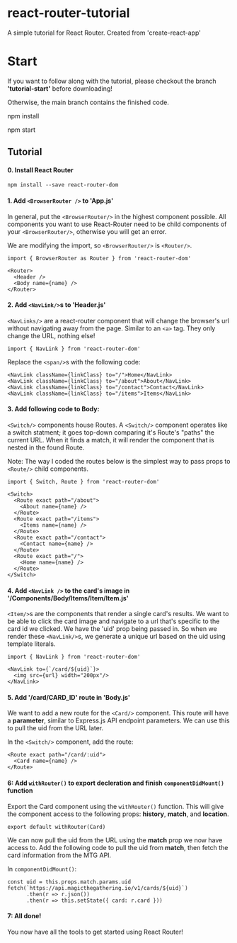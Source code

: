 # react-router-tutorial
A simple tutorial for React Router.  Created from 'create-react-app'

# Start
If you want to follow along with the tutorial, please checkout the branch **'tutorial-start'** before downloading!

Otherwise, the main branch contains the finished code.


npm install

npm start

## Tutorial

#### 0. Install React Router

```
npm install --save react-router-dom
```

#### 1. Add `<BrowserRouter />` to 'App.js'

In general, put the `<BrowserRouter/>` in the highest component possible.  All components you want to use React-Router need to be child components of your `<BrowserRouter/>`, otherwise you will get an error.

We are modifying the import, so `<BrowserRouter/>` is `<Router/>`.

```
import { BrowserRouter as Router } from 'react-router-dom'
```

```
<Router>
  <Header />
  <Body name={name} />
</Router>
```

#### 2. Add `<NavLink/>`s to 'Header.js'

`<NavLinks/>` are a react-router component that will change the browser's url without navigating away from the page.
Similar to an `<a>` tag.  They only change the URL, nothing else!
      
```
import { NavLink } from 'react-router-dom'
```

Replace the `<span/>`s with the following code:
```
<NavLink className={linkClass} to="/">Home</NavLink>
<NavLink className={linkClass} to="/about">About</NavLink>
<NavLink className={linkClass} to="/contact">Contact</NavLink>
<NavLink className={linkClass} to="/items">Items</NavLink>
```

#### 3. Add following code to Body:

`<Switch/>` components house Routes.
A `<Switch/>` component operates like a switch statment; it goes top-down comparing it's Route's "paths" the current URL.
When it finds a match, it will render the component that is nested in the found Route.

Note: The way I coded the routes below is the simplest way to pass props to `<Route/>` child components.

```
import { Switch, Route } from 'react-router-dom'
```

```
<Switch>
  <Route exact path="/about">
    <About name={name} />
  </Route>
  <Route exact path="/items">
    <Items name={name} />
  </Route>
  <Route exact path="/contact">
    <Contact name={name} />
  </Route>
  <Route exact path="/">
    <Home name={name} />
  </Route>
</Switch>
```



#### 4. Add `<NavLink />` to the card's image in '/Components/Body/Items/Item/Item.js'

`<Item/>`s are the components that render a single card's results.
We want to be able to click the card image and navigate to a url that's specific to the card id we clicked.
We have the 'uid' prop being passed in.  So when we render these `<NavLink/>`s, we generate a unique url based on the uid using template literals.
```
import { NavLink } from 'react-router-dom'
```

```
<NavLink to={`/card/${uid}`}>
  <img src={url} width="200px"/>
</NavLink>
```

#### 5. Add '/card/CARD_ID' route in 'Body.js'

We want to add a new route for the `<Card/>` component.  This route will have a **parameter**, similar to Express.js API endpoint parameters.  We can use this to pull the uid from the URL later.

In the `<Switch/>` component, add the route:
```
<Route exact path="/card/:uid">
  <Card name={name} />
</Route>
```

#### 6: Add `withRouter()` to export decleration and finish `componentDidMount()` function

Export the Card component using the `withRouter()` function.  This will give the component access to the following props: **history**, **match**, and **location**.
```
export default withRouter(Card)
```

We can now pull the uid from the URL using the **match** prop we now have access to.  Add the following code to pull the uid from **match**, then fetch the card information from the MTG API.

In `componentDidMount()`:
```
const uid = this.props.match.params.uid
fetch(`https://api.magicthegathering.io/v1/cards/${uid}`)
      .then(r => r.json())
      .then(r => this.setState({ card: r.card }))
```

#### 7: All done!
You now have all the tools to get started using React Router!
